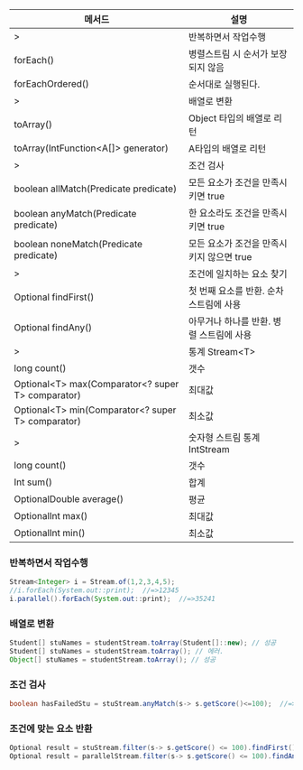 | 메서드 | 설명 |
|-|-|
|>| 반복하면서 작업수행 |h
|forEach()|병렬스트림 시 순서가 보장되지 않음|
|forEachOrdered()|순서대로 실행된다.|
|>| 배열로 변환 |h
|toArray()|Object 타입의 배열로 리턴|
|toArray(IntFunction&lt;A[]> generator)|A타입의 배열로 리턴|
|>| 조건 검사 |h
|boolean allMatch(Predicate predicate)|모든 요소가 조건을 만족시키면 true|
|boolean anyMatch(Predicate predicate)|한 요소라도 조건을 만족시키면 true|
|boolean noneMatch(Predicate predicate)|모든 요소가 조건을 만족시키지 않으면 true|
|>| 조건에 일치하는 요소 찾기 |h
|Optional findFirst()|첫 번째 요소를 반환. 순차 스트림에 사용|
|Optional findAny()|아무거나 하나를 반환. 병렬 스트림에 사용|
|>| 통계 Stream&lt;T> |h
|long count()|갯수|
|Optional&lt;T> max(Comparator<? super T> comparator)|최대값|
|Optional&lt;T> min(Comparator<? super T> comparator)|최소값|
|>| 숫자형 스트림 통계 IntStream |h
|long count()|갯수|
|Int sum()|합계|
|OptionalDouble average()|평균|
|OptionalInt max()|최대값|
|OptionalInt min()|최소값|

### 반복하면서 작업수행

```java
Stream<Integer> i = Stream.of(1,2,3,4,5);
//i.forEach(System.out::print);  //=>12345
i.parallel().forEach(System.out::print);  //=>35241
```

### 배열로 변환

```java
Student[] stuNames = studentStream.toArray(Student[]::new); // 성공
Student[] stuNames = studentStream.toArray(); // 에러.
Object[] stuNames = studentStream.toArray(); // 성공
```

### 조건 검사

```java
boolean hasFailedStu = stuStream.anyMatch(s-> s.getScore()<=100);  //=> 100점보다 낮을 경우 true 리턴
```

### 조건에 맞는 요소 반환

```java
Optional result = stuStream.filter(s-> s.getScore() <= 100).findFirst(); //=> 조건에 맞는 요소 첫번째 리턴
Optional result = parallelStream.filter(s-> s.getScore() <= 100).findAny(); //=> 조건에 맞는 요소 아무거나 리턴
```